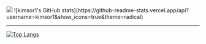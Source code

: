 <img src="https://capsule-render.vercel.app/api?type=wave&color=auto&height=300&section=header&text=sori%20github&fontSize=90" />
![kimsor1's GitHub stats](https://github-readme-stats.vercel.app/api?username=kimsor1&show_icons=true&theme=radical)

<hr>

[![Top Langs](https://github-readme-stats.vercel.app/api/top-langs/?username=kimsor1&layout=compact)](https://github.com/delay-100/github-readme-stats)
